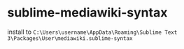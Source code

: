 # sublime-mediawiki-syntax

install to `C:\Users\username\AppData\Roaming\Sublime Text 3\Packages\User\mediawiki.sublime-syntax`